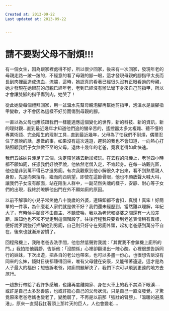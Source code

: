 ```yaml
---

Created at: 2013-09-22
Last updated at: 2013-09-22


---
```


# 請不要對父母不耐煩!!!


有一個女生，因為跟家裡處得不好，所以很少回家，後來有一次回家，發現年老的母親走路一跛一跛的，不經意的看了母親的腳一眼，這才發現母親的腳指甲太長而長到肉裡面造成流血，流膿，這時，她認真的看著已經很久沒有正眼看過的母親，她才發現在她眼前的母親已經年老，老到已經沒有辦法彎下身來自己剪指甲，所以才會讓雙腳的指甲傷到肉，她哭了！

從此她變每個禮拜回家，用一盆溫水先幫母親泡腳再幫她剪指甲，泡溫水是讓腳指甲變軟，才不會因為這樣不好剪而傷到母親的腳。

一直以為父母也應該跟我們一樣能適應這個變化的世界，新的科技、新的資訊，新的理財觀…直到最近幾年才知道他們追的蠻辛苦的，遙控器太多太複雜、聽不懂的專業術語、完全陌生的理財工具…直到最近幾年，父母為了怕我們不耐煩，偶爾忍住了想說的話，想做的事，如果沒有這次遠遊，遲鈍的我也不會知道，一向熱心打點照顧我們子女無微不至的父母，退休十幾年的老爸，竟衰老得如此快速。

我們五姊妹只湊足了三個，決定陪爸媽去新加坡玩。在去程的飛機上，老爸四小時都不願如廁，任憑我們好說歹說，他依然老僧入定，不肯起身。在每一站觀光區，他也是非到萬不得已才進男廁。有次我觀察到他小解很久才出來，看不到熟悉親人身影，先是向東搜尋，繼而向西眺望，即使在這節骨眼，他也不願放聲大喊大叫，讓我們子女沒有顏面，站在陌生人群中，一副茫然失魂的樣子，安靜、耐心等子女們的出現，我終於瞭解他出門在外不願如廁的原因。

以前不解事的小兒子常笑他八十幾歲的外婆，連鈕釦都不會扣，真慢！真笨！好簡單的一件事，為什麼老人家們就是做不好？我們還未經歷到，當然難以理解，年紀大了，有時候手腳會不由自主、不聽使喚，我以為老爸和婆婆之間還有一大段差距，誰知他也不知不覺走到這個階段了。往後行程我只要看到老爸表情稍有異樣，便好說歹說強行押解他到男廁，自己則只好守在男廁外頭，起初老爸感到萬分不自在，後來也就漸漸習慣了。

回程飛機上，我陪老爸去洗手間，他忽然低聲對我說：「其實我不會鎖機上廁所的門。」我拍拍他肩膀，告訴他：「沒關係」心裡卻翻湧出一陣心酸。心裡很想告訴同行的妹妹，下次出遊，把各自的老公也帶來，也可以多盡一份心，也很想告訴沒有同來的么妹，錢財日後都賺得回來，唯有父母健在安康，又能帶著遠遊，這才是為人子最大的福份；想告訴老爸，如廁問題解決了，我們下次可以飛到更遠的地方去旅行。

一趟旅行帶給了我許多感觸，也讓再度離開家、身在火車上的我不禁滴下眼淚....或許是自己太多愁善感，也或許擔心自己的父母狀況，只是自己一直沒發覺，才驚覺原來老爸老媽也變老了，變脆弱了，不再是以前那「強壯的臂膀」、「溫暖的避風港」，原來一直幫我扛著頭上那片天的巨人，人也會變老....

